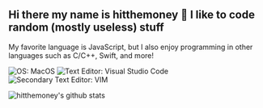 ## Hi there my name is hitthemoney 👋 I like to code random (mostly useless) stuff
My favorite language is JavaScript, but I also enjoy programming in other languages such as C/C++, Swift, and more!

![OS: MacOS](https://img.shields.io/badge/OS-MacOS-orange) ![Text Editor: Visual Studio Code](https://img.shields.io/badge/Text%20Editor-Visual%20Studio%20Code-blue) ![Secondary Text Editor: VIM](https://img.shields.io/badge/Secondary%20Text%20Editor-VIM-green) 

![hitthemoney's github stats](https://github-readme-stats.vercel.app/api?username=hitthemoney&show_icons=true&theme=dark)

<!--
**hitthemoney/hitthemoney** is a ✨ _special_ ✨ repository because its `README.md` (this file) appears on your GitHub profile. 

Here are some ideas to get you started:

- 🔭 I’m currently working on ...
- 🌱 I’m currently learning ...
- 👯 I’m looking to collaborate on ...
- 🤔 I’m looking for help with ...
- 💬 Ask me about ...
- 📫 How to reach me: ...
- 😄 Pronouns: ...
- ⚡ Fun fact: ...
-->
